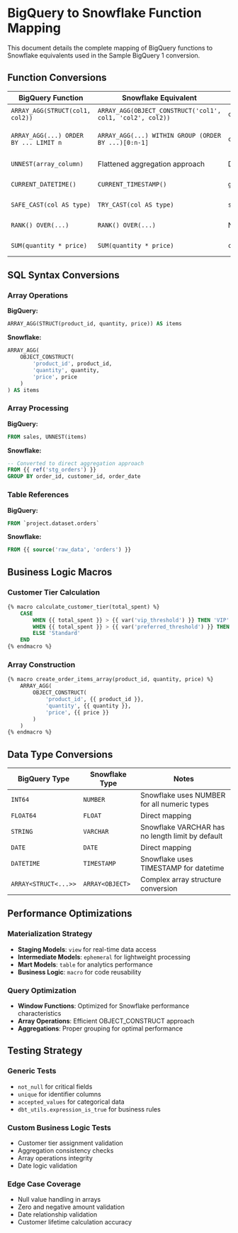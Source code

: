 # BigQuery to Snowflake Function Mapping

This document details the complete mapping of BigQuery functions to Snowflake equivalents used in the Sample BigQuery 1 conversion.

## Function Conversions

| BigQuery Function | Snowflake Equivalent | DBT Macro | Usage |
|------------------|---------------------|-----------|-------|
| `ARRAY_AGG(STRUCT(col1, col2))` | `ARRAY_AGG(OBJECT_CONSTRUCT('col1', col1, 'col2', col2))` | `create_order_items_array()` | Order item aggregation |
| `ARRAY_AGG(...) ORDER BY ... LIMIT n` | `ARRAY_AGG(...) WITHIN GROUP (ORDER BY ...)[0:n-1]` | `create_order_summary_array()` | Recent orders array |
| `UNNEST(array_column)` | Flattened aggregation approach | Direct aggregation | Array processing |
| `CURRENT_DATETIME()` | `CURRENT_TIMESTAMP()` | `generate_current_timestamp()` | Timestamp fields |
| `SAFE_CAST(col AS type)` | `TRY_CAST(col AS type)` | `safe_cast()` | Safe type conversions |
| `RANK() OVER(...)` | `RANK() OVER(...)` | Native syntax | Window functions |
| `SUM(quantity * price)` | `SUM(quantity * price)` | `calculate_line_total()` | Amount calculations |

## SQL Syntax Conversions

### Array Operations
**BigQuery:**
```sql
ARRAY_AGG(STRUCT(product_id, quantity, price)) AS items
```

**Snowflake:**
```sql
ARRAY_AGG(
    OBJECT_CONSTRUCT(
        'product_id', product_id,
        'quantity', quantity,
        'price', price
    )
) AS items
```

### Array Processing
**BigQuery:**
```sql
FROM sales, UNNEST(items)
```

**Snowflake:**
```sql
-- Converted to direct aggregation approach
FROM {{ ref('stg_orders') }}
GROUP BY order_id, customer_id, order_date
```

### Table References
**BigQuery:**
```sql
FROM `project.dataset.orders`
```

**Snowflake:**
```sql
FROM {{ source('raw_data', 'orders') }}
```

## Business Logic Macros

### Customer Tier Calculation
```sql
{% macro calculate_customer_tier(total_spent) %}
    CASE
        WHEN {{ total_spent }} > {{ var('vip_threshold') }} THEN 'VIP'
        WHEN {{ total_spent }} > {{ var('preferred_threshold') }} THEN 'Preferred'
        ELSE 'Standard'
    END
{% endmacro %}
```

### Array Construction
```sql
{% macro create_order_items_array(product_id, quantity, price) %}
    ARRAY_AGG(
        OBJECT_CONSTRUCT(
            'product_id', {{ product_id }},
            'quantity', {{ quantity }},
            'price', {{ price }}
        )
    )
{% endmacro %}
```

## Data Type Conversions

| BigQuery Type | Snowflake Type | Notes |
|--------------|----------------|-------|
| `INT64` | `NUMBER` | Snowflake uses NUMBER for all numeric types |
| `FLOAT64` | `FLOAT` | Direct mapping |
| `STRING` | `VARCHAR` | Snowflake VARCHAR has no length limit by default |
| `DATE` | `DATE` | Direct mapping |
| `DATETIME` | `TIMESTAMP` | Snowflake uses TIMESTAMP for datetime |
| `ARRAY<STRUCT<...>>` | `ARRAY<OBJECT>` | Complex array structure conversion |

## Performance Optimizations

### Materialization Strategy
- **Staging Models**: `view` for real-time data access
- **Intermediate Models**: `ephemeral` for lightweight processing
- **Mart Models**: `table` for analytics performance
- **Business Logic**: `macro` for code reusability

### Query Optimization
- **Window Functions**: Optimized for Snowflake performance characteristics
- **Array Operations**: Efficient OBJECT_CONSTRUCT approach
- **Aggregations**: Proper grouping for optimal performance

## Testing Strategy

### Generic Tests
- `not_null` for critical fields
- `unique` for identifier columns
- `accepted_values` for categorical data
- `dbt_utils.expression_is_true` for business rules

### Custom Business Logic Tests
- Customer tier assignment validation
- Aggregation consistency checks
- Array operations integrity
- Date logic validation

### Edge Case Coverage
- Null value handling in arrays
- Zero and negative amount validation
- Date relationship validation
- Customer lifetime calculation accuracy